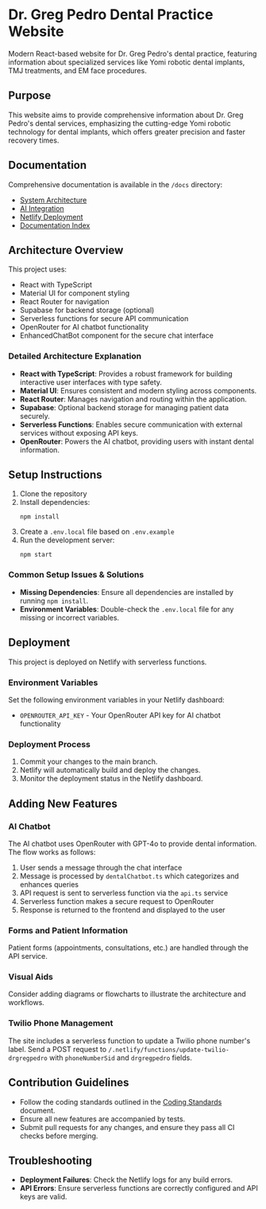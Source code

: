 # Dr. Greg Pedro Dental Practice Website

Modern React-based website for Dr. Greg Pedro's dental practice, featuring information about specialized services like Yomi robotic dental implants, TMJ treatments, and EM face procedures.

## Purpose

This website aims to provide comprehensive information about Dr. Greg Pedro's dental services, emphasizing the cutting-edge Yomi robotic technology for dental implants, which offers greater precision and faster recovery times.

## Documentation

Comprehensive documentation is available in the `/docs` directory:

- [System Architecture](./docs/01-system-architecture.md)
- [AI Integration](./docs/02-ai-integration.md)
- [Netlify Deployment](./docs/03-netlify-deployment.md)
- [Documentation Index](./docs/index.md)

## Architecture Overview

This project uses:
- React with TypeScript
- Material UI for component styling
- React Router for navigation
- Supabase for backend storage (optional)
- Serverless functions for secure API communication
- OpenRouter for AI chatbot functionality
- EnhancedChatBot component for the secure chat interface

### Detailed Architecture Explanation

- **React with TypeScript**: Provides a robust framework for building interactive user interfaces with type safety.
- **Material UI**: Ensures consistent and modern styling across components.
- **React Router**: Manages navigation and routing within the application.
- **Supabase**: Optional backend storage for managing patient data securely.
- **Serverless Functions**: Enables secure communication with external services without exposing API keys.
- **OpenRouter**: Powers the AI chatbot, providing users with instant dental information.

## Setup Instructions

1. Clone the repository
2. Install dependencies:
   ```
   npm install
   ```
3. Create a `.env.local` file based on `.env.example`
4. Run the development server:
   ```
   npm start
   ```

### Common Setup Issues & Solutions

- **Missing Dependencies**: Ensure all dependencies are installed by running `npm install`.
- **Environment Variables**: Double-check the `.env.local` file for any missing or incorrect variables.

## Deployment

This project is deployed on Netlify with serverless functions.

### Environment Variables

Set the following environment variables in your Netlify dashboard:

- `OPENROUTER_API_KEY` - Your OpenRouter API key for AI chatbot functionality

### Deployment Process

1. Commit your changes to the main branch.
2. Netlify will automatically build and deploy the changes.
3. Monitor the deployment status in the Netlify dashboard.

## Adding New Features

### AI Chatbot

The AI chatbot uses OpenRouter with GPT-4o to provide dental information. The flow works as follows:

1. User sends a message through the chat interface
2. Message is processed by `dentalChatbot.ts` which categorizes and enhances queries
3. API request is sent to serverless function via the `api.ts` service
4. Serverless function makes a secure request to OpenRouter
5. Response is returned to the frontend and displayed to the user

### Forms and Patient Information

Patient forms (appointments, consultations, etc.) are handled through the API service.

### Visual Aids

Consider adding diagrams or flowcharts to illustrate the architecture and workflows.

### Twilio Phone Management

The site includes a serverless function to update a Twilio phone number's label. Send a POST request to `/.netlify/functions/update-twilio-drgregpedro` with `phoneNumberSid` and `drgregpedro` fields.

## Contribution Guidelines

- Follow the coding standards outlined in the [Coding Standards](./docs/coding-standards.md) document.
- Ensure all new features are accompanied by tests.
- Submit pull requests for any changes, and ensure they pass all CI checks before merging.

## Troubleshooting

- **Deployment Failures**: Check the Netlify logs for any build errors.
- **API Errors**: Ensure serverless functions are correctly configured and API keys are valid.
